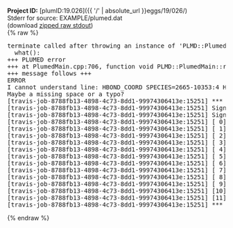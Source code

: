 **Project ID:** [plumID:19.026]({{ '/' | absolute_url }}eggs/19/026/)  
Stderr for source:  EXAMPLE/plumed.dat   
(download [zipped raw stdout](plumed.dat.plumed.stdout.txt.zip))  
{% raw %}
<pre>
terminate called after throwing an instance of 'PLMD::Plumed::ExceptionError'
  what():  
+++ PLUMED error
+++ at PlumedMain.cpp:706, function void PLMD::PlumedMain::readInputWords(const std::vector<std::__cxx11::basic_string<char> >&)
+++ message follows +++
ERROR
I cannot understand line: HBOND_COORD SPECIES=2665-10353:4 HYDROGENS=2666-10354:4,2667-10355:4 RCUTOO=0.324 RCUTOH=0.25 ACUT=0.20pi LABEL=hb
Maybe a missing space or a typo?
[travis-job-8788fb13-4898-4c73-8dd1-99974306413e:15251] *** Process received signal ***
[travis-job-8788fb13-4898-4c73-8dd1-99974306413e:15251] Signal: Aborted (6)
[travis-job-8788fb13-4898-4c73-8dd1-99974306413e:15251] Signal code:  (-6)
[travis-job-8788fb13-4898-4c73-8dd1-99974306413e:15251] [ 0] /lib/x86_64-linux-gnu/libc.so.6(+0x354b0)[0x7fa69372e4b0]
[travis-job-8788fb13-4898-4c73-8dd1-99974306413e:15251] [ 1] /lib/x86_64-linux-gnu/libc.so.6(gsignal+0x38)[0x7fa69372e428]
[travis-job-8788fb13-4898-4c73-8dd1-99974306413e:15251] [ 2] /lib/x86_64-linux-gnu/libc.so.6(abort+0x16a)[0x7fa69373002a]
[travis-job-8788fb13-4898-4c73-8dd1-99974306413e:15251] [ 3] /usr/lib/x86_64-linux-gnu/libstdc++.so.6(_ZN9__gnu_cxx27__verbose_terminate_handlerEv+0x16d)[0x7fa693d6884d]
[travis-job-8788fb13-4898-4c73-8dd1-99974306413e:15251] [ 4] /usr/lib/x86_64-linux-gnu/libstdc++.so.6(+0x8d6b6)[0x7fa693d666b6]
[travis-job-8788fb13-4898-4c73-8dd1-99974306413e:15251] [ 5] /usr/lib/x86_64-linux-gnu/libstdc++.so.6(+0x8d701)[0x7fa693d66701]
[travis-job-8788fb13-4898-4c73-8dd1-99974306413e:15251] [ 6] /usr/lib/x86_64-linux-gnu/libstdc++.so.6(+0x8d919)[0x7fa693d66919]
[travis-job-8788fb13-4898-4c73-8dd1-99974306413e:15251] [ 7] plumed[0x40ec85]
[travis-job-8788fb13-4898-4c73-8dd1-99974306413e:15251] [ 8] plumed[0x40f082]
[travis-job-8788fb13-4898-4c73-8dd1-99974306413e:15251] [ 9] plumed[0x409fe0]
[travis-job-8788fb13-4898-4c73-8dd1-99974306413e:15251] [10] /lib/x86_64-linux-gnu/libc.so.6(__libc_start_main+0xf0)[0x7fa693719830]
[travis-job-8788fb13-4898-4c73-8dd1-99974306413e:15251] [11] plumed[0x40a0a9]
[travis-job-8788fb13-4898-4c73-8dd1-99974306413e:15251] *** End of error message ***
</pre>
{% endraw %}
